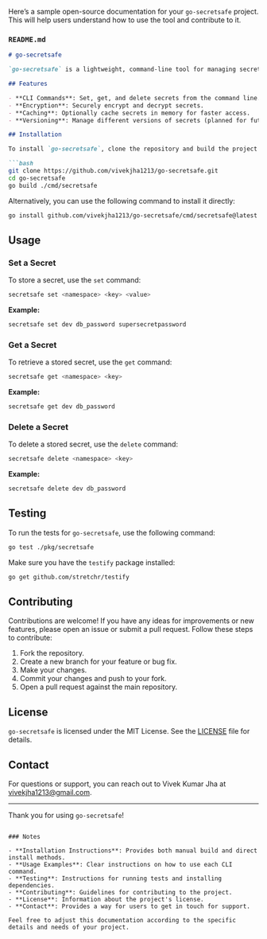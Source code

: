 Here’s a sample open-source documentation for your `go-secretsafe` project. This will help users understand how to use the tool and contribute to it.

### `README.md`

```markdown
# go-secretsafe

`go-secretsafe` is a lightweight, command-line tool for managing secrets securely. It provides a simple and effective way to store, retrieve, and delete secrets using encryption. It supports in-memory caching to improve performance.

## Features

- **CLI Commands**: Set, get, and delete secrets from the command line.
- **Encryption**: Securely encrypt and decrypt secrets.
- **Caching**: Optionally cache secrets in memory for faster access.
- **Versioning**: Manage different versions of secrets (planned for future versions).

## Installation

To install `go-secretsafe`, clone the repository and build the project:

```bash
git clone https://github.com/vivekjha1213/go-secretsafe.git
cd go-secretsafe
go build ./cmd/secretsafe
```

Alternatively, you can use the following command to install it directly:

```bash
go install github.com/vivekjha1213/go-secretsafe/cmd/secretsafe@latest
```

## Usage

### Set a Secret

To store a secret, use the `set` command:

```bash
secretsafe set <namespace> <key> <value>
```

**Example:**

```bash
secretsafe set dev db_password supersecretpassword
```

### Get a Secret

To retrieve a stored secret, use the `get` command:

```bash
secretsafe get <namespace> <key>
```

**Example:**

```bash
secretsafe get dev db_password
```

### Delete a Secret

To delete a stored secret, use the `delete` command:

```bash
secretsafe delete <namespace> <key>
```

**Example:**

```bash
secretsafe delete dev db_password
```

## Testing

To run the tests for `go-secretsafe`, use the following command:

```bash
go test ./pkg/secretsafe
```

Make sure you have the `testify` package installed:

```bash
go get github.com/stretchr/testify
```

## Contributing

Contributions are welcome! If you have any ideas for improvements or new features, please open an issue or submit a pull request. Follow these steps to contribute:

1. Fork the repository.
2. Create a new branch for your feature or bug fix.
3. Make your changes.
4. Commit your changes and push to your fork.
5. Open a pull request against the main repository.

## License

`go-secretsafe` is licensed under the MIT License. See the [LICENSE](LICENSE) file for details.

## Contact

For questions or support, you can reach out to Vivek Kumar Jha at [vivekjha1213@gmail.com](mailto:vivekjha1213@gmail.com).

---

Thank you for using `go-secretsafe`!
```

### Notes

- **Installation Instructions**: Provides both manual build and direct install methods.
- **Usage Examples**: Clear instructions on how to use each CLI command.
- **Testing**: Instructions for running tests and installing dependencies.
- **Contributing**: Guidelines for contributing to the project.
- **License**: Information about the project's license.
- **Contact**: Provides a way for users to get in touch for support.

Feel free to adjust this documentation according to the specific details and needs of your project.